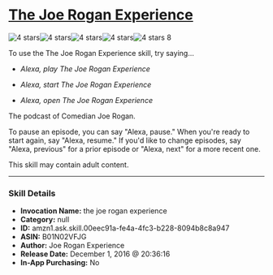 # [The Joe Rogan Experience](http://alexa.amazon.com/#skills/amzn1.ask.skill.00eec91a-fe4a-4fc3-b228-8094b8c8a947)
![4 stars](../../images/ic_star_black_18dp_1x.png)![4 stars](../../images/ic_star_black_18dp_1x.png)![4 stars](../../images/ic_star_black_18dp_1x.png)![4 stars](../../images/ic_star_black_18dp_1x.png)![4 stars](../../images/ic_star_border_black_18dp_1x.png) 8

To use the The Joe Rogan Experience skill, try saying...

* *Alexa, play The Joe Rogan Experience*

* *Alexa, start The Joe Rogan Experience*

* *Alexa, open The Joe Rogan Experience*

The podcast of Comedian Joe Rogan.

To pause an episode, you can say "Alexa, pause." When you're ready to start again, say "Alexa, resume." If you'd like to change episodes, say "Alexa, previous" for a prior episode or "Alexa, next" for a more recent one.

This skill may contain adult content.

***

### Skill Details

* **Invocation Name:** the joe rogan experience
* **Category:** null
* **ID:** amzn1.ask.skill.00eec91a-fe4a-4fc3-b228-8094b8c8a947
* **ASIN:** B01N02VFJG
* **Author:** Joe Rogan Experience
* **Release Date:** December 1, 2016 @ 20:36:16
* **In-App Purchasing:** No
